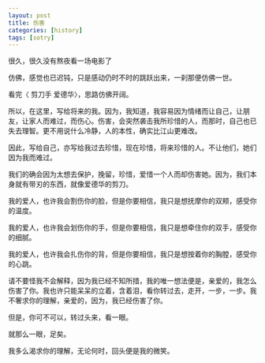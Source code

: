 ```yaml
---
layout: post
title: 伤害
categories: [history]
tags: [sotry]
---
```


很久，很久没有熬夜看一场电影了

仿佛，感觉也已迟钝，只是感动仍时不时的跳跃出来，一刹那便仿佛一世。

看完〈 剪刀手 爱德华〉，思路仿佛开阔。

所以，在这里，写给将来的我。因为，我知道，我容易因为情绪而让自己，让朋友，让家人而难过，而伤心。伤害，会突然袭击我所珍惜的人，而那时，自己也已失去理智。更不用说什么冷静，人的本性，确实比江山更难改。

因此，写给自己，亦写给我过去珍惜，现在珍惜，将来珍惜的人。不让他们，她们因为我而难过。

我们的确会因为太想去保护，挽留，珍惜，爱惜一个人而却伤害她。因为，我们本身就有带刃的东西，就像爱德华的剪刀。

我的爱人，也许我会割伤你的脸，但是你要相信，我只是想抚摩你的双颊，感受你的温度。

我的爱人，也许我会划伤你的手，但是你要相信，我只是想牵住你的双手，感受你的细腻。

我的爱人，也许我会扎伤你的背，但是你要相信，我只是想按着你的胸膛，感受你的心跳。

请不要怪我不会解释，因为我已经不知所措，我的唯一想法便是，亲爱的，我怎么伤害了你。我也许只能呆呆的立着，含着泪，看你转过去，走开，一步，一步。我不奢求你的理解，亲爱的，因为，我已经伤害了你。

但是，你可不可以，转过头来，看一眼。

就那么一眼，足矣。

我多么渴求你的理解，无论何时，回头便是我的微笑。

